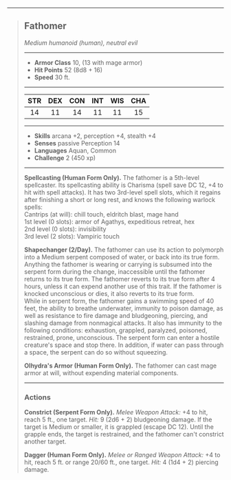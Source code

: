 ***
> ## Fathomer
> *Medium humanoid (human), neutral evil*
> 
> ***
> 
> - **Armor Class** 10, (13 with mage armor)
> - **Hit Points** 52 (8d8 + 16)
> - **Speed** 30 ft.
> 
> ***
> 
> |STR|DEX|CON|INT|WIS|CHA|
> |:---:|:---:|:---:|:---:|:---:|:---:|
> |14|11|14|11|11|15|
> 
> ***
> 
> - **Skills** arcana +2, perception +4, stealth +4
> - **Senses** passive Perception 14
> - **Languages** Aquan, Common
> - **Challenge** 2 (450 xp)
> 
> ***
> 
> **Spellcasting (Human Form Only).** The fathomer is a 5th-level spellcaster. Its spellcasting ability is Charisma (spell save DC 12, +4 to hit with spell attacks). It has two 3rd-level spell slots, which it regains after finishing a short or long rest, and knows the following warlock spells:  
> Cantrips (at will): chill touch, eldritch blast, mage hand  
> 1st level (0 slots): armor of Agathys, expeditious retreat, hex  
> 2nd level (0 slots): invisibility  
> 3rd level (2 slots): Vampiric touch
> 
> **Shapechanger (2/Day).** The fathomer can use its action to polymorph into a Medium serpent composed of water, or back into its true form. Anything the fathomer is wearing or carrying is subsumed into the serpent form during the change, inaccessible until the fathomer returns to its true form. The fathomer reverts to its true form after 4 hours, unless it can expend another use of this trait. If the fathomer is knocked unconscious or dies, it also reverts to its true form.  
> While in serpent form, the fathomer gains a swimming speed of 40 feet, the ability to breathe underwater, immunity to poison damage, as well as resistance to fire damage and bludgeoning, piercing, and slashing damage from nonmagical attacks. It also has immunity to the following conditions: exhaustion, grappled, paralyzed, poisoned, restrained, prone, unconscious. The serpent form can enter a hostile creature's space and stop there. In addition, if water can pass through a space, the serpent can do so without squeezing.
> 
> **Olhydra's Armor (Human Form Only).** The fathomer can cast mage armor at will, without expending material components.
> 
> ***
> 
> ### Actions
> **Constrict (Serpent Form Only).** *Melee Weapon Attack:* +4 to hit, reach 5 ft., one target. *Hit:* 9 (2d6 + 2) bludgeoning damage. If the target is Medium or smaller, it is grappled (escape DC 12). Until the grapple ends, the target is restrained, and the fathomer can't constrict another target.
> 
> **Dagger (Human Form Only).** *Melee or Ranged Weapon Attack:* +4 to hit, reach 5 ft. or range 20/60 ft., one target. *Hit:* 4 (1d4 + 2) piercing damage.